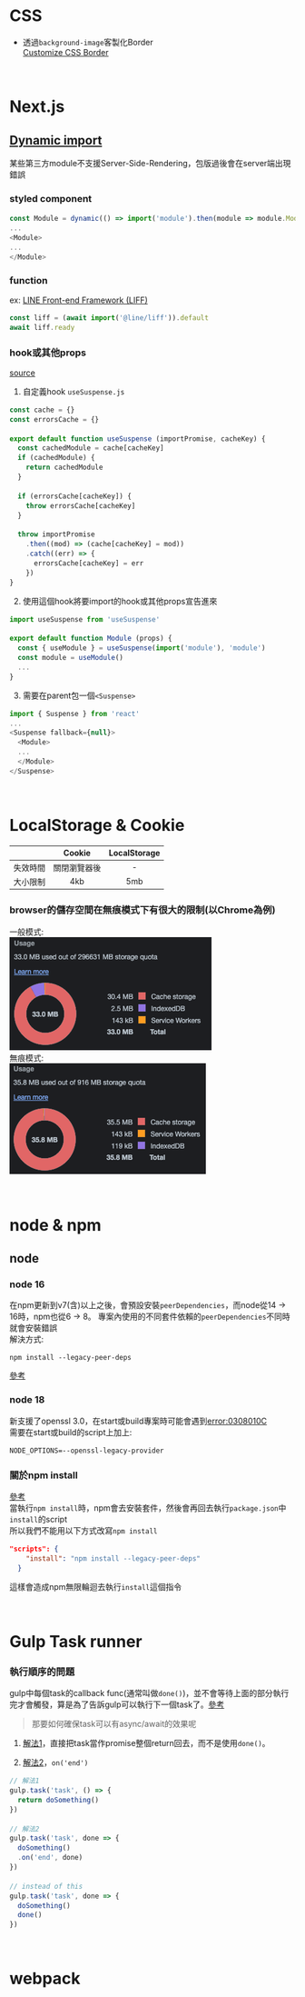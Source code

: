 # CSS 

- 透過`background-image`客製化Border  
[Customize CSS Border](https://kovart.github.io/dashed-border-generator/)

<br>

# Next.js

## [Dynamic import](https://nextjs.org/docs/advanced-features/dynamic-import)

某些第三方module不支援Server-Side-Rendering，包版過後會在server端出現錯誤

### styled component
```js
const Module = dynamic(() => import('module').then(module => module.Module), { ssr: false })
...
<Module>
...
</Module>
```

### function
ex: [LINE Front-end Framework (LIFF)](https://reurl.cc/qZallN)
```js
const liff = (await import('@line/liff')).default
await liff.ready
```

### hook或其他props
[source](https://stackoverflow.com/questions/63126355/loading-react-hooks-using-dynamic-imports/63438354#63438354)

1. 自定義hook `useSuspense.js`
```js
const cache = {}
const errorsCache = {}

export default function useSuspense (importPromise, cacheKey) {
  const cachedModule = cache[cacheKey]
  if (cachedModule) {
    return cachedModule
  }

  if (errorsCache[cacheKey]) {
    throw errorsCache[cacheKey]
  }

  throw importPromise
    .then((mod) => (cache[cacheKey] = mod))
    .catch((err) => {
      errorsCache[cacheKey] = err
    })
}

```

2. 使用這個hook將要import的hook或其他props宣告進來
```js
import useSuspense from 'useSuspense'

export default function Module (props) {
  const { useModule } = useSuspense(import('module'), 'module')
  const module = useModule()
  ...
}

```

3. 需要在parent包一個`<Suspense>`
```js
import { Suspense } from 'react'
...
<Suspense fallback={null}>
  <Module>
  ...
  </Module>
</Suspense>
```

<br>

# LocalStorage & Cookie

|  | Cookie | LocalStorage |
| :------: | :------: | :------: |
| 失效時間 | 關閉瀏覽器後 | - |
| 大小限制 | 4kb | 5mb |

### browser的儲存空間在無痕模式下有很大的限制(以Chrome為例)

一般模式:  
![browser_storage.png](/files/browser_storage.png)  
無痕模式:  
![browser_storage_private.png](/files/browser_storage_private.png)

<br>

# node & npm

## node

### node 16
在npm更新到v7(含)以上之後，會預設安裝`peerDependencies`，而node從14 -> 16時，npm也從6 -> 8。
專案內使用的不同套件依賴的`peerDependencies`不同時就會安裝錯誤  
解決方式:
```
npm install --legacy-peer-deps
```
[參考](https://blog.poychang.net/npm-install-with-legacy-peer-deps/)

### node 18
新支援了openssl 3.0，在start或build專案時可能會遇到[error:0308010C](https://bobbyhadz.com/blog/react-error-digital-envelope-routines-unsupported)  
需要在start或build的script上加上:
```
NODE_OPTIONS=--openssl-legacy-provider
```

### 關於npm install
[參考](https://stackoverflow.com/a/53311374)  
當執行`npm install`時，npm會去安裝套件，然後會再回去執行`package.json`中`install`的script  
所以我們不能用以下方式改寫`npm install`
```json
"scripts": {
    "install": "npm install --legacy-peer-deps"
  }
```
這樣會造成npm無限輪迴去執行`install`這個指令

<br>

# Gulp Task runner

### 執行順序的問題
 
gulp中每個task的callback func(通常叫做`done()`)，並不會等待上面的部分執行完才會觸發，算是為了告訴gulp可以執行下一個task了。[參考](https://stackoverflow.com/a/29695977)   

> 那要如何確保task可以有async/await的效果呢

1. [解法1](https://stackoverflow.com/a/70886817)，直接把task當作promise整個return回去，而不是使用`done()`。

2. [解法2](https://stackoverflow.com/a/57366865)，`on('end')`

```js
// 解法1
gulp.task('task', () => {
  return doSomething()
})

// 解法2
gulp.task('task', done => {
  doSomething()
  .on('end', done)
})

// instead of this
gulp.task('task', done => {
  doSomething()
  done()
})
```


<br>

# webpack

<br>
